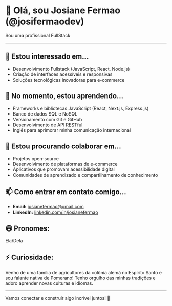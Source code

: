 # 👋 Olá, sou Josiane Fermao (@josifermaodev)

Sou uma profissional FullStack

---

## 👀 Estou interessado em...
- Desenvolvimento Fullstack (JavaScript, React, Node.js)
- Criação de interfaces acessíveis e responsivas
- Soluções tecnológicas inovadoras para e-commerce

## 🌱 No momento, estou aprendendo...
- Frameworks e bibliotecas JavaScript (React, Next.js, Express.js)
- Banco de dados SQL e NoSQL
- Versionamento com Git e GitHub
- Desenvolvimento de API RESTful
- Inglês para aprimorar minha comunicação internacional

## 💞️ Estou procurando colaborar em...
- Projetos open-source
- Desenvolvimento de plataformas de e-commerce
- Aplicativos que promovam acessibilidade digital
- Comunidades de aprendizado e compartilhamento de conhecimento

## 📫 Como entrar em contato comigo...
- **Email:** josianefermao@gmail.com
- **LinkedIn:** [linkedin.com/in/josianefermao](https://www.linkedin.com/in/josianefermao/)

## 😄 Pronomes:
Ela/Dela

## ⚡ Curiosidade:
Venho de uma família de agricultores da colônia alemã no Espírito Santo 
e sou falante nativa de Pomerano! Tenho orgulho das minhas tradições 
e adoro aprender novas culturas e idiomas.

---

Vamos conectar e construir algo incrível juntos! 🚀


